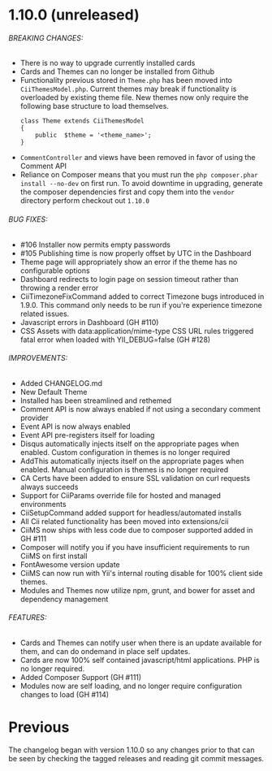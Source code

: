 # 1.10.0 (unreleased)

###### BREAKING CHANGES:
	
- There is no way to upgrade currently installed cards
- Cards and Themes can no longer be installed from Github
- Functionality previous stored in ```Theme.php``` has been moved into ```CiiThemesModel.php```. Current themes may break if functionality is overloaded by existing theme file. New themes now only require the following base structure to load themselves.
	```
	class Theme extends CiiThemesModel
	{
	    public  $theme = '<theme_name>';
	}
	```
- ```CommentController``` and views have been removed in favor of using the Comment API
- Reliance on Composer means that you must run the ```php composer.phar install --no-dev``` on first run. To avoid downtime in upgrading, generate the composer dependencies first and copy them into the ```vendor``` directory perform checkout out ```1.10.0```

###### BUG FIXES:

- #106 Installer now permits empty passwords
- #105 Publishing time is now properly offset by UTC in the Dashboard
- Theme page will appropriately show an error if the theme has no configurable options
- Dashboard redirects to login page on session timeout rather than throwing a render error
- CiiTimezoneFixCommand added to correct Timezone bugs introduced in 1.9.0. This command only needs to be run if you're experience timezone related issues.
- Javascript errors in Dashboard (GH #110)
- CSS Assets with data:application/mime-type CSS URL rules triggered fatal error when loaded with YII_DEBUG=false (GH #128)

###### IMPROVEMENTS:

- Added CHANGELOG.md
- New Default Theme
- Installed has been streamlined and rethemed
- Comment API is now always enabled if not using a secondary comment provider
- Event API is now always enabled
- Event API pre-registers itself for loading
- Disqus automatically injects itself on the appropriate pages when enabled. Custom configuration in themes is no longer required
- AddThis automatically injects itself on the appropriate pages when enabled. Manual configuration is themes is no longer required
- CA Certs have been added to ensure SSL validation on curl requests always succeeds
- Support for CiiParams override file for hosted and managed environments
- CiiSetupCommand added support for headless/automated installs
- All Cii related functionality has been moved into extensions/cii
- CiiMS now ships with less code due to composer supported added in GH #111
- Composer will notify you if you have insufficient requirements to run CiiMS on first install
- FontAwesome version update
- CiiMS can now run with Yii's internal routing disable for 100% client side themes.
- Modules and Themes now utilize npm, grunt, and bower for asset and dependency management

###### FEATURES:

- Cards and Themes can notify user when there is an update available for them, and can do ondemand in place self updates.
- Cards are now 100% self contained javascript/html applications. PHP is no longer required.
- Added Composer Support (GH #111)
- Modules now are self loading, and no longer require configuration changes to load (GH #114)

# Previous

The changelog began with version 1.10.0 so any changes prior to that can be seen by checking the tagged releases and reading git commit messages.